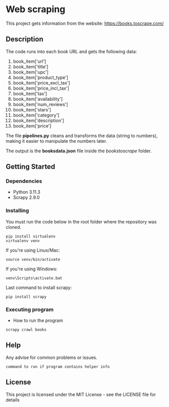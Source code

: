 # Web scraping

This project gets information from the website:
https://books.toscrape.com/

## Description

The code runs into each book URL and gets the following data:
1. book_item['url']
2. book_item['title'] 
3. book_item['upc'] 
4. book_item['product_type'] 
5. book_item['price_excl_tax']
6. book_item['price_incl_tax']
7. book_item['tax']
8. book_item['availability']
9. book_item['num_reviews']
10. book_item['stars']
11. book_item['category']
12. book_item['description']
13. book_item['price']

The file **pipelines.py** cleans and transforms the data (string to numbers), making it easier to manipulate the numbers later.

The output is the **booksdata.json** file inside the *bookstoscrape* folder.


## Getting Started

### Dependencies

* Python 3.11.3
* Scrapy 2.9.0

### Installing

You must run the code below in the root folder where the repository was cloned.
```
pip install virtualenv
virtualenv venv
```
If you're using Linux/Mac: 
```
source venv/bin/activate
```
If you're using Windows:
```
venv\Scripts\activate.bat
```
Last command to install scrapy:
```
pip install scrapy
```
### Executing program

* How to run the program
```
scrapy crawl books
```

## Help

Any advise for common problems or issues.
```
command to run if program contains helper info
```

## License

This project is licensed under the MIT License - see the LICENSE file for details
